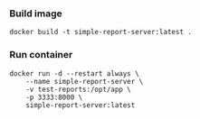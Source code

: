 ### Build image   
`docker build -t simple-report-server:latest .`   

### Run container   
```
docker run -d --restart always \
    --name simple-report-server \
    -v test-reports:/opt/app \
    -p 3333:8000 \
    simple-report-server:latest
```
